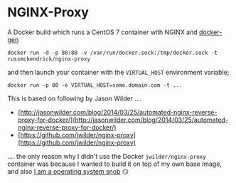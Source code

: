 NGINX-Proxy
=============

A Docker build which runs a CentOS 7 container with NGINX and [docker-gen](https://github.com/jwilder/docker-gen)

```
docker run -d -p 80:80 -v /var/run/docker.sock:/tmp/docker.sock -t russmckendrick/nginx-proxy
```

and then launch your container with the `VIRTUAL_HOST` environment variable;

```
docker run -p 80 -e VIRTUAL_HOST=some.domain.com -t ...
```

This is based on following by Jason Wilder ....

- [http://jasonwilder.com/blog/2014/03/25/automated-nginx-reverse-proxy-for-docker/](http://jasonwilder.com/blog/2014/03/25/automated-nginx-reverse-proxy-for-docker/)
- [https://github.com/jwilder/nginx-proxy](https://github.com/jwilder/nginx-proxy)

.... the only reason why I didn't use the Docker `jwilder/nginx-proxy` container was because I wanted to build it on top of my own base image, and also [I am a operating system snob](https://media-glass.es/2014/08/03/operating-system-snob/) :smirk:
